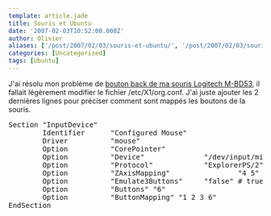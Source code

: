 ```yaml
---
template: article.jade
title: Souris et Ubuntu
date: '2007-02-03T10:52:00.000Z'
author: Olivier
aliases: ['/post/2007/02/03/souris-et-ubuntu/', '/post/2007/02/03/souris-et-ubuntu/']
categories: [Uncategorized]
tags: [Ubuntu]
---
```


<p>J'ai résolu mon problème de <a href="/post/2007/01/11/Quelques-details-a-finir">bouton back de ma souris Logitech M-BD53</a>, il fallait légèrement modifier le fichier /etc/X1/org.conf. J'ai juste ajouter les 2 dernières lignes pour préciser comment sont mappés les boutons de la souris.</p> 
<pre class="prettyprint lang-bsh">
Section "InputDevice"
        Identifier      "Configured Mouse"
        Driver          "mouse"
        Option          "CorePointer"
        Option          "Device"              "/dev/input/mice"
        Option          "Protocol"            "ExplorerPS/2"
        Option          "ZAxisMapping"                "4 5"
        Option          "Emulate3Buttons"     "false" # true
        Option          "Buttons" "6"
        Option          "ButtonMapping" "1 2 3 6"
EndSection
</pre>